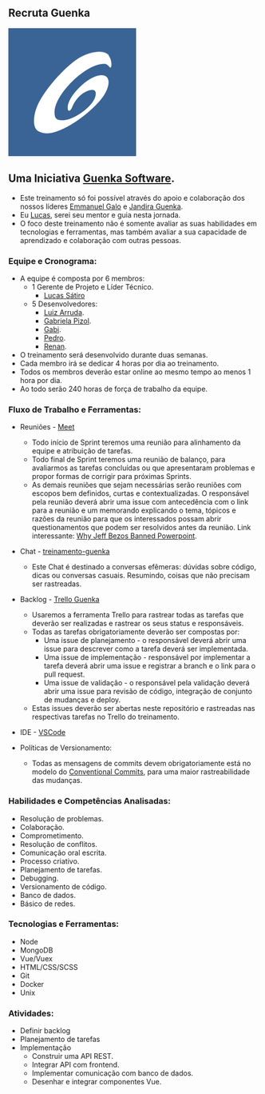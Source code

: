## Recruta Guenka

![](/flat-logo-guenka.png) 

## Uma Iniciativa [Guenka Software](http://www.guenka.com.br/).

* Este treinamento só foi possível através do apoio e colaboração dos nossos líderes [Emmanuel Galo](https://www.linkedin.com/in/emmanuel-galo-442a35b3/?originalSubdomain=br) e [Jandira Guenka](https://www.linkedin.com/in/jandira-g-palma-29192b8/).
* Eu [Lucas](https://www.linkedin.com/in/lucas-joaquim-81880a159/), serei seu mentor e guia nesta jornada.
* O foco deste treinamento não é somente avaliar as suas habilidades em tecnologias e ferramentas, mas também avaliar a sua capacidade de aprendizado e colaboração com outras pessoas.

### Equipe e Cronograma:

* A equipe é composta por 6 membros:
    * 1 Gerente de Projeto e Líder Técnico.
      * [Lucas Sátiro](https://github.com/lusatiro)
    * 5 Desenvolvedores:
      * [Luiz Arruda](https://github.com/arrudaluiz).
      * [Gabriela Pizol](https://github.com/gabidepizol).
      * [Gabi]().
      * [Pedro]().
      * [Renan]().
* O treinamento será desenvolvido durante duas semanas.
* Cada membro irá se dedicar 4 horas por dia ao treinamento.
* Todos os membros deverão estar online ao mesmo tempo ao menos 1 hora por dia.
* Ao todo serão 240 horas de força de trabalho da equipe.

### Fluxo de Trabalho e Ferramentas:

* Reuniões - [Meet](http://meet.new/)
    
    * Todo início de Sprint teremos uma reunião para alinhamento da equipe e atribuição de tarefas.
    * Todo final de Sprint teremos uma reunião de balanço, para avaliarmos as tarefas concluídas ou que apresentaram problemas e propor formas de corrigir para próximas Sprints.
    * As demais reuniões que sejam necessárias serão reuniões com escopos bem definidos, curtas e contextualizadas. O responsável pela reunião deverá abrir uma issue com antecedência com o link para a reunião e um memorando explicando o tema, tópicos e razões da reunião para que os interessados possam abrir questionamentos que podem ser resolvidos antes da reunião. Link interessante: [Why Jeff Bezos Banned Powerpoint](https://www.geeknack.com/2019/11/02/why-jeff-bezos-banned-powerpoint/).

* Chat - [treinamento-guenka](https://gitter.im/treinamento-guenka/community)

    * Este Chat é destinado a conversas efêmeras: dúvidas sobre código, dicas ou conversas casuais. Resumindo, coisas que não precisam ser rastreadas.

* Backlog - [Trello Guenka](https://trello.com/b/qtJ2Nol2/treinamento)
    * Usaremos a ferramenta Trello para rastrear todas as tarefas que deverão ser realizadas e rastrear os seus status e responsáveis.
    * Todas as tarefas obrigatoriamente deverão ser compostas por:
        * Uma issue de planejamento - o responsável deverá abrir uma issue para descrever como a tarefa deverá ser implementada.
        * Uma issue de implementação - responsável por implementar a tarefa deverá abrir uma issue e registrar a branch e o link para o pull request. 
        * Uma issue de validação - o responsável pela validação deverá abrir uma issue para revisão de código, integração de conjunto de mudanças e deploy.
     * Estas issues deverão ser abertas neste repositório e rastreadas nas respectivas tarefas no Trello do treinamento.

* IDE - [VSCode](https://code.visualstudio.com/)

* Políticas de Versionamento:
    * Todas as mensagens de commits devem obrigatoriamente está no modelo do [Conventional Commits](https://www.conventionalcommits.org/en/v1.0.0/), para uma maior rastreabilidade das mudanças.

### Habilidades e Competências Analisadas:

* Resolução de problemas.
* Colaboração.
* Comprometimento.
* Resolução de conflitos.
* Comunicação oral escrita.
* Processo criativo.
* Planejamento de tarefas.
* Debugging.
* Versionamento de código.
* Banco de dados.
* Básico de redes.

### Tecnologias e Ferramentas:

* Node
* MongoDB
* Vue/Vuex
* HTML/CSS/SCSS
* Git
* Docker
* Unix

### Atividades:

* Definir backlog
* Planejamento de tarefas
* Implementação
    * Construir uma API REST.
    * Integrar API com frontend.
    * Implementar comunicação com banco de dados.
    * Desenhar e integrar componentes Vue.





